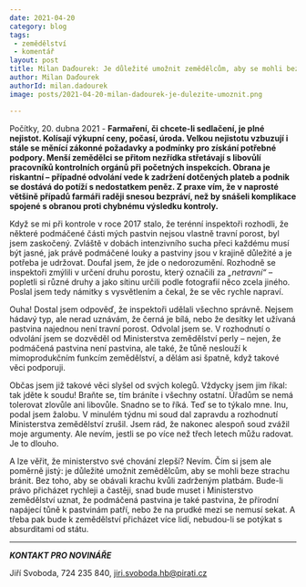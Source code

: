 ```yaml
---
date: 2021-04-20
category: blog
tags:
 - zemědělství
 - komentář
layout: post
title: Milan Daďourek: Je důležité umožnit zemědělcům, aby se mohli beze strachu bránit
author: Milan Daďourek
authorId: milan.dadourek
image: posts/2021-04-20-milan-dadourek-je-dulezite-umoznit.png

---
```


Počítky, 20. dubna 2021 - **Farmaření, či chcete-li sedlačení, je plné nejistot. Kolísají výkupní ceny, počasí, úroda. Velkou nejistotu vzbuzují i stále se měnící zákonné požadavky a podmínky pro získání potřebné podpory. Menší zemědělci se přitom nezřídka střetávají s libovůlí pracovníků kontrolních orgánů při početných inspekcích. Obrana je riskantní – případné odvolání vede k zadržení dotčených plateb a podnik se dostává do potíží s nedostatkem peněz. Z praxe vím, že v naprosté většině případů farmáři raději snesou bezpráví, než by snášeli komplikace spojené s obranou proti chybnému výsledku kontroly.**

Když se mi při kontrole v roce 2017 stalo, že terénní inspektoři rozhodli, že některé podmáčené části mých pastvin nejsou vlastně travní porost, byl jsem zaskočený. Zvláště v dobách intenzivního sucha přeci každému musí být jasné, jak právě podmáčené louky a pastviny jsou v krajině důležité a je potřeba je udržovat. Doufal jsem, že jde o nedorozumění. Rozhodně se inspektoři zmýlili v určení druhu porostu, který označili za *„netravní“* – popletli si různé druhy a jako sítinu určili podle fotografií něco zcela jiného. Poslal jsem tedy námitky s vysvětlením a čekal, že se věc rychle napraví. 

Ouha! Dostal jsem odpověď, že inspektoři udělali všechno správně. Nejsem hádavý typ, ale nerad uznávám, že černá je bílá, nebo že desítky let užívaná pastvina najednou není travní porost. Odvolal jsem se. V rozhodnutí o odvolání jsem se dozvěděl od Ministerstva zemědělství perly – nejen, že podmáčená pastvina není pastvina, ale také, že tůně neslouží k mimoprodukčním funkcím zemědělství, a dělám asi špatně, když takové věci podporuji.

Občas jsem již takové věci slyšel od svých kolegů. Vždycky jsem jim říkal: tak jděte k soudu! Braňte se, tím bráníte i všechny ostatní. Úřadům se nemá tolerovat zlovůle ani libovůle. Snadno se to říká. Teď se to týkalo mne. Inu, podal jsem žalobu. V minulém týdnu mi soud dal zapravdu a rozhodnutí Ministerstva zemědělství zrušil. Jsem rád, že nakonec alespoň soud zvážil moje argumenty. Ale nevím, jestli se po více než třech letech můžu radovat. Je to dlouho.

A lze věřit, že ministerstvo své chování zlepší? Nevím. Čím si jsem ale poměrně jistý: je důležité umožnit zemědělcům, aby se mohli beze strachu bránit. Bez toho, aby se obávali krachu kvůli zadrženým platbám. Bude-li právo přicházet rychleji a častěji, snad bude muset i Ministerstvo zemědělství uznat, že podmáčená pastvina je také pastvina, že přírodní napájecí tůně k pastvinám patří, nebo že na prudké mezi se nemusí sekat. A třeba pak bude k zemědělství přicházet více lidí, nebudou-li se potýkat s absurditami od státu.

---

***KONTAKT PRO NOVINÁŘE*** 

Jiří Svoboda, 724 235 840, <jiri.svoboda.hb@pirati.cz>
